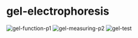 # gel-electrophoresis
 
![gel-function-p1](http://www.bio-rad.com/webroot/web/images/lsr/solutions//technologies/protein_electrophoresis_blotting_and_imaging/protein_electrophoresis/technology_detail/pet11_img1.jpg)
![gel-measuring-p2](https://www.researchgate.net/profile/Mushtak_Al-Ouqaili/publication/328554574/figure/fig1/AS:686211916115968@1540617078160/Agarose-gel-electrophoresis-2-with-Novel-Juice-dye-bands-with-OprD-gene-obtained-from.png)
![gel-test](https://cdn.shopify.com/s/files/1/0083/9912/6592/products/GG3870g_580x.jpg?v=1549989529)
